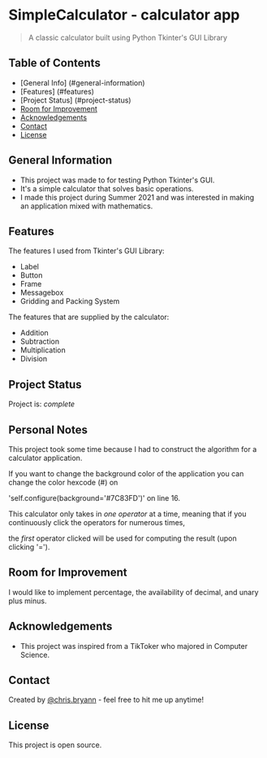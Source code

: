 # SimpleCalculator - calculator app
> A classic calculator built using Python Tkinter's GUI Library

## Table of Contents
* [General Info] (#general-information)
* [Features] (#features)
* [Project Status] (#project-status)
* [Room for Improvement](#room-for-improvement)
* [Acknowledgements](#acknowledgements)
* [Contact](#contact)
* [License](#license)

## General Information
- This project was made to for testing Python Tkinter's GUI.
- It's a simple calculator that solves basic operations.
- I made this project during Summer 2021 and was interested in making an application mixed with mathematics.

## Features
The features I used from Tkinter's GUI Library:
- Label
- Button
- Frame
- Messagebox
- Gridding and Packing System

The features that are supplied by the calculator:
- Addition
- Subtraction
- Multiplication
- Division

## Project Status
Project is: _complete_

## Personal Notes
This project took some time because I had to construct the algorithm for a calculator application.

If you want to change the background color of the application you can change the color hexcode (#) on

'self.configure(background='#7C83FD')' on line 16.

This calculator only takes in *one operator* at a time, meaning that if you continuously click the operators for numerous times,

the *first* operator clicked will be used for computing the result (upon clicking '=').

## Room for Improvement
I would like to implement percentage, the availability of decimal, and unary plus minus.

## Acknowledgements
- This project was inspired from a TikToker who majored in Computer Science.

## Contact
Created by [@chris.bryann](https://www.instagram.com/chris.bryann) - feel free to hit me up anytime!

## License
This project is open source.
